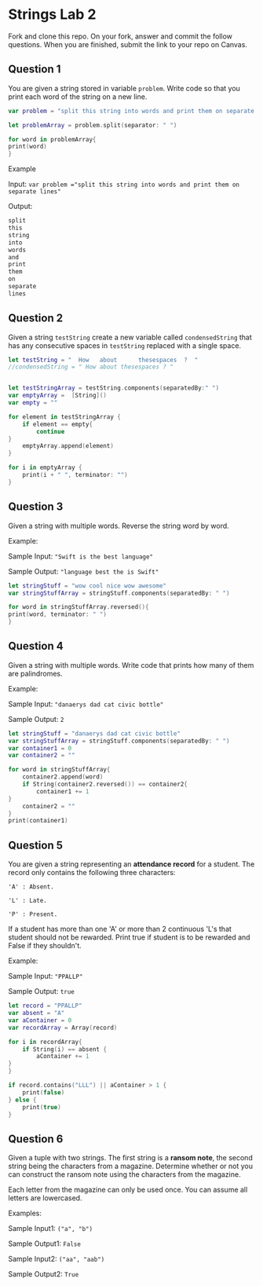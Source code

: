 # Strings Lab 2

Fork and clone this repo. On your fork, answer and commit the follow questions. When you are finished, submit the link to your repo on Canvas.

## Question 1

You are given a string stored in variable `problem`. Write code so that you print each word of the string on a new line.

```swift
var problem = "split this string into words and print them on separate lines"

let problemArray = problem.split(separator: " ")

for word in problemArray{
print(word)
}
```

Example

Input:
`var problem ="split this string into words and print them on separate lines"`

Output:
```swift
split
this
string
into
words
and
print
them
on
separate
lines
```


## Question 2

Given a string `testString` create a new variable called `condensedString` that has any consecutive spaces in `testString` replaced with a single space.

```swift
let testString = "  How   about      thesespaces  ?  "
//condensedString = " How about thesespaces ? "


let testStringArray = testString.components(separatedBy:" ")
var emptyArray =  [String]()
var empty = ""

for element in testStringArray {
    if element == empty{
        continue
}
    emptyArray.append(element)
}

for i in emptyArray {
    print(i + " ", terminator: "")
}
```


## Question 3

Given a string with multiple words. Reverse the string word by word.

Example:

Sample Input: `"Swift is the best language"`

Sample Output: `"language best the is Swift"`

```swift
let stringStuff = "wow cool nice wow awesome"
var stringStuffArray = stringStuff.components(separatedBy: " ")

for word in stringStuffArray.reversed(){
print(word, terminator: " ")
}
```

## Question 4

Given a string with multiple words. Write code that prints how many of them are palindromes.

Example:

Sample Input: `"danaerys dad cat civic bottle"`

Sample Output: `2`

```swift
let stringStuff = "danaerys dad cat civic bottle"
var stringStuffArray = stringStuff.components(separatedBy: " ")
var container1 = 0
var container2 = ""

for word in stringStuffArray{
    container2.append(word)
    if String(container2.reversed()) == container2{
        container1 += 1
}
    container2 = ""
}
print(container1)
```


## Question 5

You are given a string representing an **attendance record** for a student. The record only contains the following three characters:

`'A' : Absent.`

`'L' : Late.`

`'P' : Present.`

If a student has more than one 'A' or more than 2 continuous 'L's that student should not be rewarded. Print true if student is to be rewarded and False if they shouldn't.

Example:

Sample Input: `"PPALLP"`

Sample Output: `true`

```swift
let record = "PPALLP"
var absent = "A"
var aContainer = 0
var recordArray = Array(record)

for i in recordArray{
    if String(i) == absent {
        aContainer += 1
}
}

if record.contains("LLL") || aContainer > 1 {
    print(false)
} else {
    print(true)
}
```


## Question 6

Given a tuple with two strings. The first string is a **ransom note**, the second string being the characters from a magazine. Determine whether or not you can construct the ransom note using the characters from the magazine.

Each letter from the magazine can only be used once. You can assume all letters are lowercased.

Examples:

Sample Input1: `("a", "b")`

Sample Output1: `False`

Sample Input2: `("aa", "aab")`

Sample Output2: `True`
